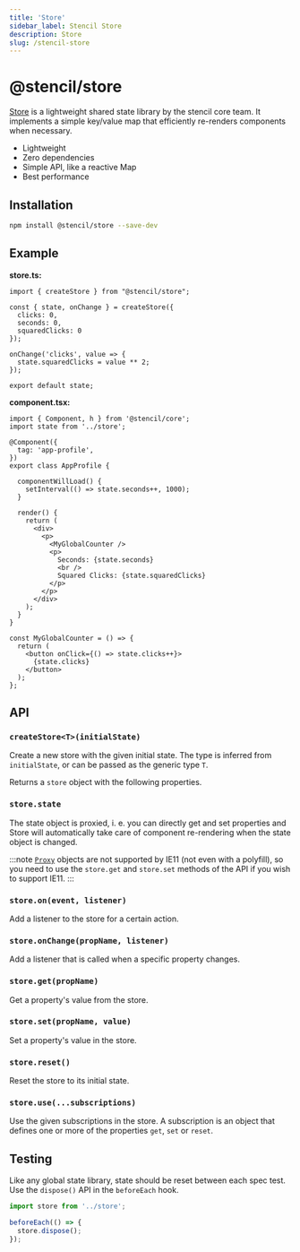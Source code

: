 ```yaml
---
title: 'Store'
sidebar_label: Stencil Store
description: Store
slug: /stencil-store
---
```


# @stencil/store

[Store](https://github.com/ionic-team/stencil-store) is a lightweight shared state library by the stencil core team. It implements a simple key/value map that efficiently re-renders components when necessary.

- Lightweight
- Zero dependencies
- Simple API, like a reactive Map
- Best performance

## Installation

```bash
npm install @stencil/store --save-dev
```

## Example

**store.ts:**

```tsx
import { createStore } from "@stencil/store";

const { state, onChange } = createStore({
  clicks: 0,
  seconds: 0,
  squaredClicks: 0
});

onChange('clicks', value => {
  state.squaredClicks = value ** 2;
});

export default state;
```

**component.tsx:**

```tsx
import { Component, h } from '@stencil/core';
import state from '../store';

@Component({
  tag: 'app-profile',
})
export class AppProfile {

  componentWillLoad() {
    setInterval(() => state.seconds++, 1000);
  }

  render() {
    return (
      <div>
        <p>
          <MyGlobalCounter />
          <p>
            Seconds: {state.seconds}
            <br />
            Squared Clicks: {state.squaredClicks}
          </p>
        </p>
      </div>
    );
  }
}

const MyGlobalCounter = () => {
  return (
    <button onClick={() => state.clicks++}>
      {state.clicks}
    </button>
  );
};
```

## API

### `createStore<T>(initialState)`

Create a new store with the given initial state. The type is inferred from `initialState`, or can be passed as the generic type `T`.

Returns a `store` object with the following properties.

### `store.state`

The state object is proxied, i. e. you can directly get and set properties and Store will automatically take care of component re-rendering when the state object is changed.

:::note
[`Proxy`](https://developer.mozilla.org/en-US/docs/Web/JavaScript/Reference/Global_Objects/Proxy) objects are not supported by IE11 (not even with a polyfill), so you need to use the `store.get` and `store.set` methods of the API if you wish to support IE11.
:::

### `store.on(event, listener)`

Add a listener to the store for a certain action.

### `store.onChange(propName, listener)`

Add a listener that is called when a specific property changes.

### `store.get(propName)`

Get a property's value from the store.

### `store.set(propName, value)`

Set a property's value in the store.

### `store.reset()`

Reset the store to its initial state.

### `store.use(...subscriptions)`

Use the given subscriptions in the store. A subscription is an object that defines one or more of the properties `get`, `set` or `reset`.


## Testing

Like any global state library, state should be reset between each spec test.
Use the `dispose()` API in the `beforeEach` hook.

```ts
import store from '../store';

beforeEach(() => {
  store.dispose();
});
```
